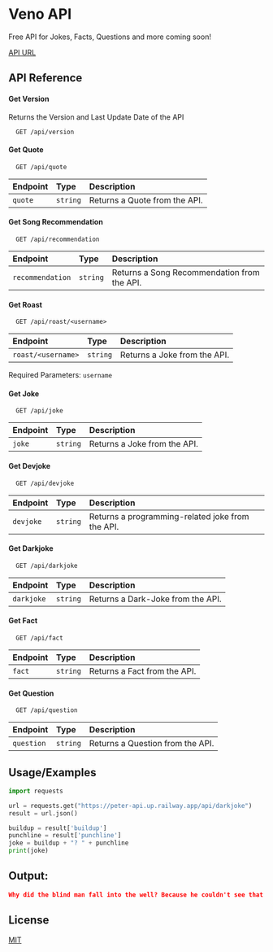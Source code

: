 # Veno API 
Free API for Jokes, Facts, Questions and more coming soon!

<a href="https://venoapi.vercel.app/">API URL</a>

## API Reference

#### Get Version
Returns the Version and Last Update Date of the API
```http
  GET /api/version
```

#### Get Quote

```http
  GET /api/quote
```

| Endpoint | Type     | Description                |
| :-------- | :------- | :------------------------- |
| `quote` | `string` | Returns a Quote from the API. |

#### Get Song Recommendation

```http
  GET /api/recommendation
```

| Endpoint | Type     | Description                |
| :-------- | :------- | :------------------------- |
| `recommendation` | `string` | Returns a Song Recommendation from the API. |

#### Get Roast

```http
  GET /api/roast/<username>
```

| Endpoint | Type     | Description                |
| :-------- | :------- | :------------------------- |
| `roast/<username>` | `string` | Returns a Joke from the API. |

Required Parameters: `username`

#### Get Joke

```http
  GET /api/joke
```

| Endpoint | Type     | Description                |
| :-------- | :------- | :------------------------- |
| `joke` | `string` | Returns a Joke from the API. |

#### Get Devjoke

```http
  GET /api/devjoke
```

| Endpoint | Type     | Description                |
| :-------- | :------- | :------------------------- |
| `devjoke` | `string` | Returns a programming-related joke from the API. |

#### Get Darkjoke

```http
  GET /api/darkjoke
```

| Endpoint | Type     | Description                |
| :-------- | :------- | :------------------------- |
| `darkjoke` | `string` | Returns a Dark-Joke from the API. |

#### Get Fact

```http
  GET /api/fact
```

| Endpoint | Type     | Description                |
| :-------- | :------- | :------------------------- |
| `fact` | `string` | Returns a Fact from the API. |

#### Get Question

```http
  GET /api/question
```

| Endpoint | Type     | Description                |
| :-------- | :------- | :------------------------- |
| `question` | `string` | Returns a Question from the API. |


## Usage/Examples

```python
import requests

url = requests.get("https://peter-api.up.railway.app/api/darkjoke")
result = url.json()

buildup = result['buildup']
punchline = result['punchline']
joke = buildup + "? " + punchline
print(joke)
```

## Output:
```json
Why did the blind man fall into the well? Because he couldn't see that well.
```

## License

[MIT](https://choosealicense.com/licenses/mit/)
